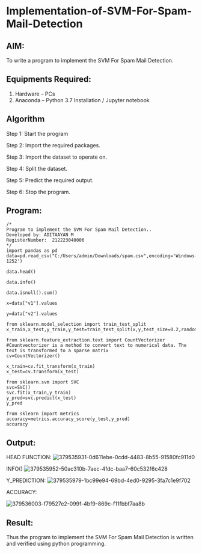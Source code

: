 # Implementation-of-SVM-For-Spam-Mail-Detection

## AIM:
To write a program to implement the SVM For Spam Mail Detection.

## Equipments Required:
1. Hardware – PCs
2. Anaconda – Python 3.7 Installation / Jupyter notebook

## Algorithm
Step 1: Start the program

Step 2: Import the required packages.

Step 3: Import the dataset to operate on.

Step 4: Split the dataset.

Step 5: Predict the required output.

Step 6: Stop the program.

## Program:
```
/*
Program to implement the SVM For Spam Mail Detection..
Developed by: ADITAAYAN M
RegisterNumber:  212223040006
*/
import pandas as pd
data=pd.read_csv("C:/Users/admin/Downloads/spam.csv",encoding='Windows-1252')

data.head()

data.info()

data.isnull().sum()

x=data["v1"].values

y=data["v2"].values

from sklearn.model_selection import train_test_split
x_train,x_test,y_train,y_test=train_test_split(x,y,test_size=0.2,random_state=0)

from sklearn.feature_extraction.text import CountVectorizer
#Countvectorizer is a method to convert text to numerical data. The text is transformed to a sparse matrix
cv=CountVectorizer()

x_train=cv.fit_transform(x_train)
x_test=cv.transform(x_test)

from sklearn.svm import SVC
svc=SVC()
svc.fit(x_train,y_train)
y_pred=svc.predict(x_test)
y_pred

from sklearn import metrics
accuracy=metrics.accuracy_score(y_test,y_pred)
accuracy
```

## Output:
 HEAD FUNCTION:
![379535931-0d611ebe-0cdd-4483-8b55-91580fc911d0](https://github.com/user-attachments/assets/7e86e7b7-c47e-48b0-85de-b6333a0a63ec)

INFO()
![379535952-50ac310b-7aec-4fdc-baa7-60c532f6c428](https://github.com/user-attachments/assets/4c66593c-1e4b-49dd-a533-8d1bd6ba1261)

Y_PREDICTION:
![379535979-1bc99e94-69bd-4ed0-9295-3fa7c1e9f702](https://github.com/user-attachments/assets/05add588-1081-4954-80d9-ffc473c46703)

ACCURACY:

![379536003-f79527e2-099f-4bf9-869c-f11fbbf7aa8b](https://github.com/user-attachments/assets/dc25acdf-35e8-47ec-91fc-4dde2ac1b62d)

## Result:
Thus the program to implement the SVM For Spam Mail Detection is written and verified using python programming.
